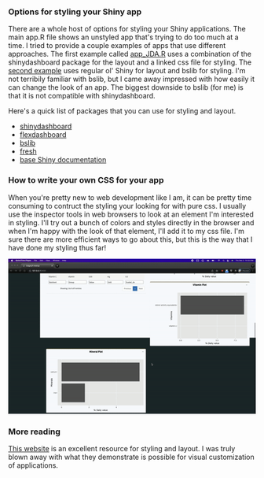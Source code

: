 ### Options for styling your Shiny app

There are a whole host of options for styling your Shiny applications. The main app.R file shows an unstyled app that's trying to do too much at a time. I tried to provide a couple examples of apps that use different approaches. The first example called [app_JDA.R](app_JDA.R) uses a combination of the shinydashboard package for the layout and a linked css file for styling. The [second example](app_BSlib.R) uses regular ol' Shiny for layout and bslib for styling. I'm not terribily familiar with bslib, but I came away impressed with how easily it can change the look of an app. The biggest downside to bslib (for me) is that it is not compatible with shinydashboard.

Here's a quick list of packages that you can use for styling and layout.

- [shinydashboard](https://rstudio.github.io/shinydashboard/)
- [flexdashboard](https://pkgs.rstudio.com/flexdashboard/)
- [bslib](https://rstudio.github.io/bslib/)
- [fresh](https://github.com/dreamRs/fresh)
- [base Shiny documentation](https://shiny.rstudio.com/articles/layout-guide.html)

### How to write your own CSS for your app
When you're pretty new to web development like I am, it can be pretty time consuming to contruct the styling your looking for with pure css. I usually use the inspector tools in web browsers to look at an element I'm interested in styling. I'll try out a bunch of colors and styles directly in the browser and when I'm happy with the look of that element, I'll add it to my css file. I'm sure there are more efficient ways to go about this, but this is the way that I have done my styling thus far!

![There was a gif here. Oops.](images/inspector_ex.gif)

### More reading

[This website](https://unleash-shiny.rinterface.com/index.html) is an excellent resource for styling and layout. I was truly blown away with what they demonstrate is possible for visual customization of applications. 

